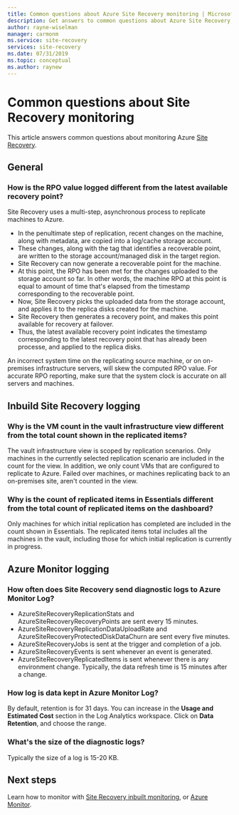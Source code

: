 ```yaml
---
title: Common questions about Azure Site Recovery monitoring | Microsoft Docs'
description: Get answers to common questions about Azure Site Recovery monitoring.
author: rayne-wiselman
manager: carmonm
ms.service: site-recovery
services: site-recovery
ms.date: 07/31/2019
ms.topic: conceptual
ms.author: raynew
---
```

# Common questions about Site Recovery monitoring

This article answers common questions about monitoring Azure [Site Recovery](site-recovery-overview.md).

## General

### How is the RPO value logged different from the latest available recovery point?

Site Recovery uses a multi-step, asynchronous process to replicate machines to Azure.

- In the penultimate step of replication, recent changes on the machine, along with metadata, are copied into a log/cache storage account.
- These changes, along with the tag that identifies a recoverable point, are written to the storage account/managed disk in the target region.
- Site Recovery can now generate a recoverable point for the machine.
- At this point, the RPO has been met for the changes uploaded to the storage account so far. In other words, the machine RPO at this point is equal to amount of time that's elapsed from the timestamp corresponding to the recoverable point.
- Now, Site Recovery picks the uploaded data from the storage account, and applies it to the replica disks created for the machine.
- Site Recovery then generates a recovery point, and makes this point available for recovery at failover.
- Thus, the latest available recovery point indicates the timestamp corresponding to the latest recovery point that has already been processe, and applied to the replica disks.


An incorrect system time on the replicating source machine, or on on-premises infrastructure servers, will skew the computed RPO value. For accurate RPO reporting, make sure that the system clock is accurate on all servers and machines.



## Inbuild Site Recovery logging


### Why is the VM count in the vault infrastructure view different from the total count shown in the replicated items?

The vault infrastructure view is scoped by replication scenarios. Only machines in the currently selected replication scenario are included in the count for the view. In addition, we only count VMs that are configured to replicate to Azure. Failed over machines, or machines replicating back to an on-premises site, aren't counted in the view.

### Why is the count of replicated items in Essentials different from the total count of replicated items on the dashboard?

Only machines for which initial replication has completed are included in the count shown in Essentials. The replicated items total includes all the machines in the vault, including those for which initial replication is currently in progress.

## Azure Monitor logging

### How often does Site Recovery send diagnostic logs to Azure Monitor Log? 

- AzureSiteRecoveryReplicationStats and AzureSiteRecoveryRecoveryPoints are sent every 15 minutes.  
- AzureSiteRecoveryReplicationDataUploadRate and AzureSiteRecoveryProtectedDiskDataChurn are sent every five minutes. 
- AzureSiteRecoveryJobs is sent at the trigger and completion of a job.
- AzureSiteRecoveryEvents is sent whenever an event is generated. 
- AzureSiteRecoveryReplicatedItems is sent whenever there is any environment change. Typically, the data refresh time is 15 minutes after a change. 

### How log is data kept in Azure Monitor Log? 

By default, retention is for 31 days. You can increase in the **Usage and Estimated Cost** section in the Log Analytics workspace. Click on **Data Retention**, and choose the range.

### What's the size of the diagnostic logs? 

Typically the size of a log is 15-20 KB. 


## Next steps

Learn how to monitor with [Site Recovery inbuilt monitoring](site-recovery-monitor-and-troubleshoot.md), or [Azure Monitor](monitor-log-analytics.md).


